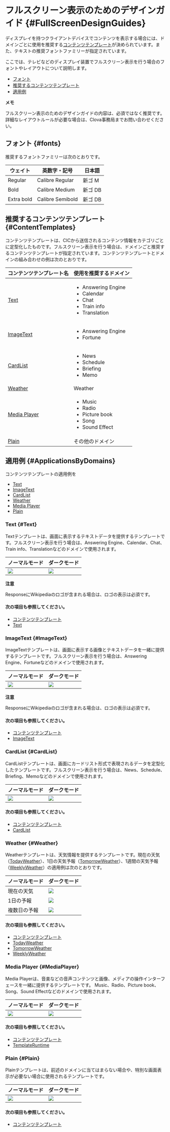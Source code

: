 # フルスクリーン表示のためのデザインガイド {#FullScreenDesignGuides}

ディスプレイを持つクライアントデバイスでコンテンツを表示する場合には、ドメインごとに使用を推奨する[コンテンツテンプレート](/Develop/References/Content_Templates.md)が決められています。また、テキストの推奨フォントファミリーが指定されています。

ここでは、テレビなどのディスプレイ装置でフルスクリーン表示を行う場合のフォントやレイアウトについて説明します。

* [フォント](#fonts)
* [推奨するコンテンツテンプレート](#ContentTemplates)
* [適用例](#ApplicationsByDomains)

<div class="note">
  <p><strong>メモ</strong></p>
  <p>フルスクリーン表示のためのデザインガイドの内容は、必須ではなく推奨です。詳細なレイアウトルールが必要な場合は、Clova事務局までお問い合わせください。</p>
</div>

## フォント {#fonts}

推奨するフォントファミリーは次のとおりです。

| ウェイト   | 英数字・記号     | 日本語  |
| ---------- | ---------------- | ------- |
| Regular    | Calibre Regular  | 新ゴ M  |
| Bold       | Calibre Medium   | 新ゴ DB |
| Extra bold | Calibre Semibold | 新ゴ DB |

## 推奨するコンテンツテンプレート {#ContentTemplates}

コンテンツテンプレートは、CICから送信されるコンテンツ情報をカテゴリごとに定型化したものです。フルスクリーン表示を行う場合は、ドメインごと推奨するコンテンツテンプレートが指定されています。コンテンツテンプレートとドメインの組み合わせの例は次のとおりです。

| コンテンツテンプレート名     | 使用を推奨するドメイン                                       |
| ---------------------------- | ------------------------------------------------------------ |
| [Text](#Text)                | <ul><li>Answering Engine</li><li>Calendar</li><li>Chat</li><li>Train info</li><li>Translation</li></ul> |
| [ImageText](#ImageText)      | <ul><li>Answering Engine</li><li>Fortune</li></ul>           |
| [CardList](#CardList)        | <ul><li>News</li><li>Schedule</li><li>Briefing</li><li>Memo</li></ul> |
| [Weather](#Weather)          | Weather                                                      |
| [Media Player](#MediaPlayer) | <ul><li>Music</li><li>Radio</li><li>Picture book</li><li>Song</li><li>Sound Effect</li></ul> |
| [Plain](#Plain)              | その他のドメイン                                             |

## 適用例 {#ApplicationsByDomains}

コンテンツテンプレートの適用例を

* [Text](#Text)
* [ImageText](#ImageText)
* [CardList](#CardList)
* [Weather](#Weather)
* [Media Player](#MediaPlayer)
* [Plain](#Plain)

### Text {#Text}

Textテンプレートは、画面に表示するテキストデータを提供するテンプレートです。フルスクリーン表示を行う場合は、Answering Engine、Calendar、Chat、Train info、Translationなどのドメインで使用されます。

| ノーマルモード | ダークモード |
| -------------- | ------------ |
| ![](/Design/Assets/Images/Clova-Client-Full_Screen_Template_Text_Light.png) | ![](/Design/Assets/Images/Clova-Client-Full_Screen_Template_Text_Dark.png) |

<div class="warning">
  <p><strong>注意</strong></p>
  <p>ResponseにWikipediaのロゴが含まれる場合は、ロゴの表示は必須です。</p>
</div>

#### 次の項目も参照してください。
* [コンテンツテンプレート](/Develop/References/Content_Templates.md)
* [Text](/Develop/References/ContentTemplates/Text.md)

### ImageText {#ImageText}

ImageTextテンプレートは、画面に表示する画像とテキストデータを一緒に提供するテンプレートです。フルスクリーン表示を行う場合は、Answering Engine、Fortuneなどのドメインで使用されます。

| ノーマルモード | ダークモード |
| -------------- | ------------ |
| ![](/Design/Assets/Images/Clova-Client-Full_Screen_Template_ImageText_Light.png) | ![](/Design/Assets/Images/Clova-Client-Full_Screen_Template_ImageText_Dark.png) |

<div class="warning">
  <p><strong>注意</strong></p>
  <p>ResponseにWikipediaのロゴが含まれる場合は、ロゴの表示は必須です。</p>
</div>

#### 次の項目も参照してください。
* [コンテンツテンプレート](/Develop/References/Content_Templates.md)
* [ImageText](/Develop/References/ContentTemplates/ImageText.md)


### CardList {#CardList}

CardListテンプレートは、画面にカードリスト形式で表現されるデータを定型化したテンプレートです。フルスクリーン表示を行う場合は、News、Schedule、Briefing、Memoなどのドメインで使用されます。

| ノーマルモード | ダークモード |
| -------------- | ------------ |
| ![](/Design/Assets/Images/Clova-Client-Full_Screen_Template_CardList_Light.png) | ![](/Design/Assets/Images/Clova-Client-Full_Screen_Template_CardList_Dark.png) |

#### 次の項目も参照してください。
* [コンテンツテンプレート](/Develop/References/Content_Templates.md)
* [CardList](/Develop/References/ContentTemplates/CardList.md)

### Weather {#Weather}

Weatherテンプレートは、天気情報を提供するテンプレートです。現在の天気（[TodayWeather](/Develop/References/ContentTemplates/TodayWeather.md)）、1日の天気予報（[TomorrowWeather](/Develop/References/ContentTemplates/TomorrowWeather.md)）、1週間の天気予報（[WeeklyWeather](/Develop/References/ContentTemplates/WeeklyWeather.md)）の適用例は次のとおりです。

| ノーマルモード | ダークモード |
| -------------- | ------------ |
| 現在の天気     | ![](/Design/Assets/Images/Clova-Client-Full_Screen_Template_Current_Weather_Light.png) | ![](/Design/Assets/Images/Clova-Client-Full_Screen_Template_Current_Weather_Dark.png) |
| 1日の予報 | ![](/Design/Assets/Images/Clova-Client-Full_Screen_Template_Daily_Forcast_Light.png) | ![](/Design/Assets/Images/Clova-Client-Full_Screen_Template_Daily_Forcast_Dark.png) |
| 複数日の予報 | ![](/Design/Assets/Images/Clova-Client-Full_Screen_Template_Multi_Day_Forcast_Light.png) | ![](/Design/Assets/Images/Clova-Client-Full_Screen_Template_Multi_Day_Forcast_Dark.png) |

#### 次の項目も参照してください。
* [コンテンツテンプレート](/Develop/References/Content_Templates.md)
* [TodayWeather](/Develop/References/ContentTemplates/TodayWeather.md)
* [TomorrowWeather](/Develop/References/ContentTemplates/TomorrowWeather.md)
* [WeeklyWeather](/Develop/References/ContentTemplates/WeeklyWeather.md)

### Media Player {#MediaPlayer}

Media Playerは、音楽などの音声コンテンツと画像、メディアの操作インターフェースを一緒に提供するテンプレートです。
Music、Radio、Picture book、Song、Sound Effectなどのドメインで使用されます。

| ノーマルモード | ダークモード |
| -------------- | ------------ |
| ![](/Design/Assets/Images/Clova-Client-Full_Screen_Template_Media_Player_Light.png) | ![](/Design/Assets/Images/Clova-Client-Full_Screen_Template_Media_Player_Dark.png) |

#### 次の項目も参照してください。
* [コンテンツテンプレート](/Develop/References/Content_Templates.md)
* [TemplateRuntime](/Develop/References/MessageInterfaces/TemplateRuntime.md)

### Plain {#Plain}

Plainテンプレートは、前述のドメインに当てはまらない場合や、特別な画面表示が必要ない場合に使用されるテンプレートです。

| ノーマルモード | ダークモード |
| -------------- | ------------ |
| ![](/Design/Assets/Images/Clova-Client-Full_Screen_Template_Plain_Light.png) | ![](/Design/Assets/Images/Clova-Client-Full_Screen_Template_Plain_Dark.png) |

#### 次の項目も参照してください。
* [コンテンツテンプレート](/Develop/References/Content_Templates.md)

